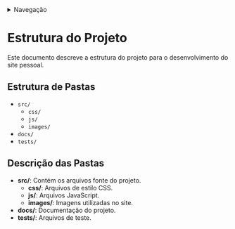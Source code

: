 <details>
    <summary>Navegação</summary>
    <ul>
        <li><a href="../README.md">README</a></li>
        <li><a href="Tasklist.md">Task List</a></li>
        <li><a href="Cursos.md">Cursos que realizei para a elaboração do site</a></li>
        <li><a href="Estrutura.md">Estrutura do Projeto</a></li>
        <li><a href="../src/index.html">Home</a></li>
    </ul>
</details>

# Estrutura do Projeto

Este documento descreve a estrutura do projeto para o desenvolvimento do site pessoal.

## Estrutura de Pastas

- `src/`
  - `css/`
  - `js/`
  - `images/`
- `docs/`
- `tests/`

## Descrição das Pastas

- **src/**: Contém os arquivos fonte do projeto.
  - **css/**: Arquivos de estilo CSS.
  - **js/**: Arquivos JavaScript.
  - **images/**: Imagens utilizadas no site.
- **docs/**: Documentação do projeto.
- **tests/**: Arquivos de teste.
